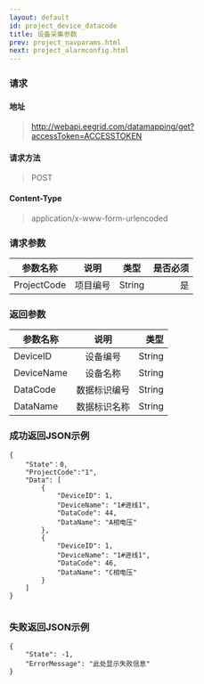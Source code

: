 ```yaml
---
layout: default
id: project_device_datacode
title: 设备采集参数
prev: project_navparams.html
next: project_alarmconfig.html
---
```


### 请求
#### 地址
> http://webapi.eegrid.com/datamapping/get?accessToken=ACCESSTOKEN

#### 请求方法
> POST

#### Content-Type
> application/x-www-form-urlencoded

### 请求参数
| 参数名称        | 说明           | 类型  |   是否必须  |
| ------------- |:-------------:|:------:|-----:|
| ProjectCode   | 项目编号 | String |  是   |

### 返回参数
| 参数名称        | 说明           | 类型  |
| ------------- |:-------------:| -----:|
| DeviceID      | 设备编号 | String |
| DeviceName    | 设备名称      | String |
| DataCode      | 数据标识编号     | String |
| DataName      | 数据标识名称      | String |

### 成功返回JSON示例
```
{
    "State"：0,
    "ProjectCode":"1",
    "Data": [
        {
            "DeviceID": 1,
            "DeviceName": "1#进线1",
            "DataCode": 44,
            "DataName": "A相电压"
        },
        {
            "DeviceID": 1,
            "DeviceName": "1#进线1",
            "DataCode": 46,
            "DataName": "C相电压"
        }
    ]
}


```


### 失败返回JSON示例 
```
{
    "State": -1,
    "ErrorMessage": "此处显示失败信息"
}
```

